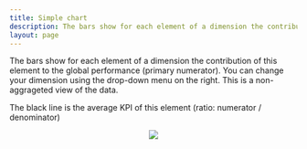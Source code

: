 ```yaml
---
title: Simple chart
description: The bars show for each element of a dimension the contribution of this element to the global performance (primary numerator).
layout: page
---
```


The bars show for each element of a dimension the contribution of this element to the global performance (primary numerator). You can change your dimension using the drop-down menu on the right. This is a non-aggrageted view of the data.

The black line is the average KPI of this element (ratio: numerator / denominator)

<center><img src="{{site.url}}/{{site.baseurl}}/core_app/pivot/web_application/dashboard/clustering/images/simple_chart_pivot.png"/></center>
